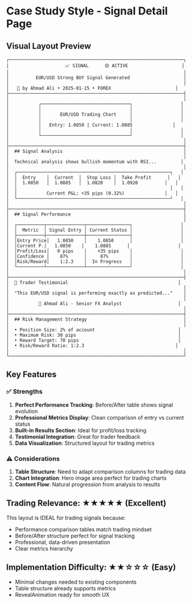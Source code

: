 # Case Study Style - Signal Detail Page

## Visual Layout Preview

```
┌─────────────────────────────────────────────────────────────────┐
│                     📈 SIGNAL      🟡 ACTIVE                    │
│                                                                 │
│          EUR/USD Strong BUY Signal Generated                    │
│                                                                 │
│   👤 by Ahmad Ali • 2025-01-15 • FOREX                        │
├─────────────────────────────────────────────────────────────────┤
│                                                                 │
│           ┌─────────────────────────────────┐                  │
│           │                                 │                  │
│           │       EUR/USD Trading Chart     │                  │
│           │                                 │                  │
│           │   Entry: 1.0850 | Current: 1.0885               │
│           │                                 │                  │
│           └─────────────────────────────────┘                  │
│                                                                 │
├─────────────────────────────────────────────────────────────────┤
│  ## Signal Analysis                                             │
│                                                                 │
│  Technical analysis shows bullish momentum with RSI...         │
│                                                                 │
│  ┌─────────────────────────────────────────────────────────┐   │
│  │  Entry    │  Current  │  Stop Loss │  Take Profit      │   │
│  │  1.0850   │  1.0885   │  1.0820    │  1.0920          │   │
│  │                                                         │   │
│  │           Current P&L: +35 pips (0.32%)               │   │
│  └─────────────────────────────────────────────────────────┘   │
│                                                                 │
├─────────────────────────────────────────────────────────────────┤
│  ## Signal Performance                                          │
│                                                                 │
│  ┌──────────┬──────────────┬────────────────┐                  │
│  │  Metric  │ Signal Entry │ Current Status │                  │
│  ├──────────┼──────────────┼────────────────┤                  │
│  │Entry Price│   1.0850    │    1.0850      │                  │
│  │Current P.│   1.0850    │    1.0885      │                  │
│  │Profit/Loss│   0 pips    │    +35 pips    │                  │
│  │Confidence │    87%      │     87%        │                  │
│  │Risk/Reward│    1:2.3    │  In Progress   │                  │
│  └──────────┴──────────────┴────────────────┘                  │
│                                                                 │
├─────────────────────────────────────────────────────────────────┤
│  💬 Trader Testimonial                                         │
│                                                                 │
│  "This EUR/USD signal is performing exactly as predicted..."    │
│                                                                 │
│           👤 Ahmad Ali - Senior FX Analyst                     │
│                                                                 │
├─────────────────────────────────────────────────────────────────┤
│  ## Risk Management Strategy                                    │
│                                                                 │
│  • Position Size: 2% of account                               │
│  • Maximum Risk: 30 pips                                      │
│  • Reward Target: 70 pips                                     │
│  • Risk/Reward Ratio: 1:2.3                                  │
│                                                                 │
└─────────────────────────────────────────────────────────────────┘
```

## Key Features

### ✅ Strengths

1. **Perfect Performance Tracking**: Before/After table shows signal evolution
2. **Professional Metrics Display**: Clean comparison of entry vs current status
3. **Built-in Results Section**: Ideal for profit/loss tracking
4. **Testimonial Integration**: Great for trader feedback
5. **Data Visualization**: Structured layout for trading metrics

### ⚠️ Considerations

1. **Table Structure**: Need to adapt comparison columns for trading data
2. **Chart Integration**: Hero image area perfect for trading charts
3. **Content Flow**: Natural progression from analysis to results

## Trading Relevance: ★★★★★ (Excellent)

This layout is IDEAL for trading signals because:

- Performance comparison tables match trading mindset
- Before/After structure perfect for signal tracking
- Professional, data-driven presentation
- Clear metrics hierarchy

## Implementation Difficulty: ★★☆☆☆ (Easy)

- Minimal changes needed to existing components
- Table structure already supports metrics
- RevealAnimation ready for smooth UX
